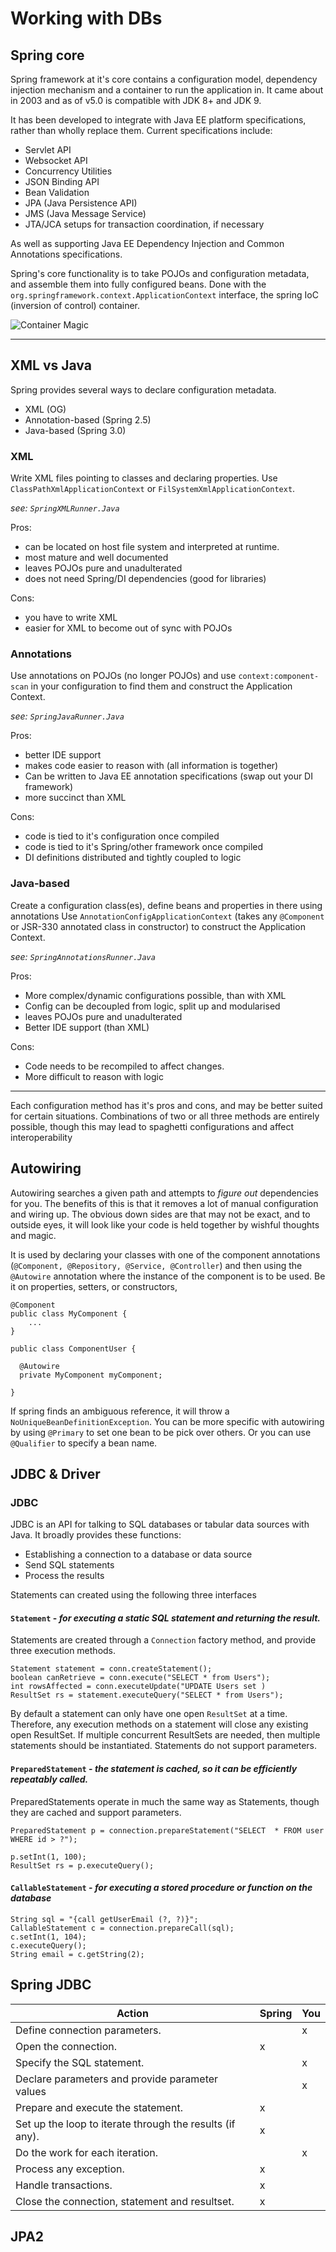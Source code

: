 # Working with DBs

## Spring core

Spring framework at it's core contains a configuration model, dependency injection mechanism and a container to run the application in. It came about in 2003 and as of v5.0 is compatible with JDK 8+ and JDK 9.

It has been developed to integrate with Java EE platform specifications, rather than wholly replace them. Current specifications include:
  - Servlet API
  - Websocket API
  - Concurrency Utilities
  - JSON Binding API
  - Bean Validation
  - JPA (Java Persistence API)
  - JMS (Java Message Service)
  - JTA/JCA setups for transaction coordination, if necessary

As well as supporting Java EE Dependency Injection and Common Annotations specifications.

Spring's core functionality is to take POJOs and configuration metadata, and assemble them into fully configured beans. 
Done with the `org.springframework.context.ApplicationContext` interface, the spring IoC (inversion of control) container.

![Container Magic](container-magic.png)	

---

## XML vs Java

Spring provides several ways to declare configuration metadata.
  - XML (OG)
  - Annotation-based (Spring 2.5)
  - Java-based (Spring 3.0)

### XML

Write XML files pointing to classes and declaring properties.
Use `ClassPathXmlApplicationContext` or `FilSystemXmlApplicationContext`.

*see\: `SpringXMLRunner.Java`*

Pros:
  - can be located on host file system and interpreted at runtime.
  - most mature and well documented 
  - leaves POJOs pure and unadulterated 
  - does not need Spring/DI dependencies (good for libraries)

Cons:
  - you have to write XML
  - easier for XML to become out of sync with POJOs


### Annotations

Use annotations on POJOs (no longer POJOs) and use `context:component-scan` in your configuration to find them and construct the Application Context.

*see\: `SpringJavaRunner.Java`*

Pros:
  - better IDE support
  - makes code easier to reason with (all information is together)
  - Can be written to Java EE annotation specifications (swap out your DI framework)
  - more succinct than XML

Cons:
  - code is tied to it's configuration once compiled
  - code is tied to it's Spring/other framework once compiled
  - DI definitions distributed and tightly coupled to logic



### Java-based

Create a configuration class(es), define beans and properties in there using annotations Use `AnnotationConfigApplicationContext` (takes any `@Component` or JSR-330 annotated class in constructor) to construct the Application Context.

*see\: `SpringAnnotationsRunner.Java`*

Pros: 
  - More complex/dynamic configurations possible, than with XML
  - Config can be decoupled from logic, split up and modularised
  - leaves POJOs pure and unadulterated
  - Better IDE support (than XML)

Cons:
  - Code needs to be recompiled to affect changes. 
  - More difficult to reason with logic
---

Each configuration method has it's pros and cons, and may be better suited for certain situations. Combinations of two or all three methods are entirely possible, though this may lead to spaghetti configurations and affect interoperability  



## Autowiring

Autowiring searches a given path and attempts to *figure out* dependencies for you. The benefits of this is that it removes a lot of manual configuration and wiring up. The obvious down sides are that may not be exact, and to outside eyes, it will look like your code is held together by wishful thoughts and magic.

It is used by declaring your classes with one of the component annotations (`@Component, @Repository, @Service, @Controller`) and then using the `@Autowire` annotation where the instance of the component is to be used. Be it on properties, setters, or constructors, 

```
@Component
public class MyComponent {
    ...
}

public class ComponentUser {

  @Autowire
  private MyComponent myComponent;

}
```

If spring finds an ambiguous reference, it will throw a `NoUniqueBeanDefinitionException`. You can be more specific with autowiring by using `@Primary` to set one bean to be pick over others. Or you can use `@Qualifier` to specify a bean name. 


## JDBC & Driver

### JDBC

JDBC is an API for talking to SQL databases or tabular data sources  with Java. It broadly provides these functions:

- Establishing a connection to a database or data source
- Send SQL statements
- Process the results

Statements can created using the following three interfaces

#### `Statement` - *for executing a static SQL statement and returning the result.*

Statements are created through a `Connection` factory method, and provide three execution methods. 

```
Statement statement = conn.createStatement();
boolean canRetrieve = conn.execute("SELECT * from Users");
int rowsAffected = conn.executeUpdate("UPDATE Users set )
ResultSet rs = statement.executeQuery("SELECT * from Users");
```

By default a statement can only have one open `ResultSet` at a time. Therefore, any execution methods on a statement will close any existing open ResultSet. If multiple concurrent ResultSets are needed, then multiple statements should be instantiated. Statements do not support parameters.


#### `PreparedStatement` - *the statement is cached, so it can be efficiently repeatably called.*

PreparedStatements operate in much the same way as Statements, though they are cached and support parameters. 


```
PreparedStatement p = connection.prepareStatement("SELECT  * FROM user WHERE id > ?");

p.setInt(1, 100);
ResultSet rs = p.executeQuery();
```

#### `CallableStatement` - *for executing a stored procedure or function on the database*

```
String sql = "{call getUserEmail (?, ?)}";
CallableStatement c = connection.prepareCall(sql);
c.setInt(1, 104);
c.executeQuery();
String email = c.getString(2);
```

## Spring JDBC

| Action                                                   | Spring | You |
|----------------------------------------------------------|--------|-----|
| Define connection parameters.                            |        | x   |
| Open the connection.                                     | x      |     |
| Specify the SQL statement.                               |        | x   |
| Declare parameters and provide parameter values          |        | x   |
| Prepare and execute the statement.                       | x      |     |
| Set up the loop to iterate through the results (if any). | x      |     |
| Do the work for each iteration.                          |        | x   |
| Process any exception.                                   | x      |     |
| Handle transactions.                                     | x      |     |
| Close the connection, statement and resultset.           | x      |     |

## JPA2